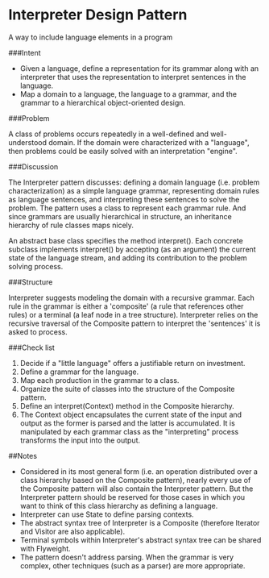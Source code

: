 # Interpreter Design Pattern

A way to include language elements in a program

###Intent

- Given a language, define a representation for its grammar along with an interpreter that uses the representation to interpret sentences in the language.
- Map a domain to a language, the language to a grammar, and the grammar to a hierarchical object-oriented design.

###Problem

A class of problems occurs repeatedly in a well-defined and well-understood domain. If the domain were characterized with a "language", then problems could be easily solved with an interpretation "engine".

###Discussion

The Interpreter pattern discusses: defining a domain language (i.e. problem characterization) as a simple language grammar, representing domain rules as language sentences, and interpreting these sentences to solve the problem. The pattern uses a class to represent each grammar rule. And since grammars are usually hierarchical in structure, an inheritance hierarchy of rule classes maps nicely.

An abstract base class specifies the method interpret(). Each concrete subclass implements interpret() by accepting (as an argument) the current state of the language stream, and adding its contribution to the problem solving process.


###Structure

Interpreter suggests modeling the domain with a recursive grammar. Each rule in the grammar is either a 'composite' (a rule that references other rules) or a terminal (a leaf node in a tree structure). Interpreter relies on the recursive traversal of the Composite pattern to interpret the 'sentences' it is asked to process.


###Check list

1. Decide if a "little language" offers a justifiable return on investment.
2. Define a grammar for the language.
3. Map each production in the grammar to a class.
4. Organize the suite of classes into the structure of the Composite pattern.
5. Define an interpret(Context) method in the Composite hierarchy.
6. The Context object encapsulates the current state of the input and output as the former is parsed and the latter is accumulated. It is manipulated by each grammar class as the "interpreting" process transforms the input into the output.

##Notes

- Considered in its most general form (i.e. an operation distributed over a class hierarchy based on the Composite pattern), nearly every use of the Composite pattern will also contain the Interpreter pattern. But the Interpreter pattern should be reserved for those cases in which you want to think of this class hierarchy as defining a language.
- Interpreter can use State to define parsing contexts.
- The abstract syntax tree of Interpreter is a Composite (therefore Iterator and Visitor are also applicable).
- Terminal symbols within Interpreter's abstract syntax tree can be shared with Flyweight.
- The pattern doesn't address parsing. When the grammar is very complex, other techniques (such as a parser) are more appropriate.

